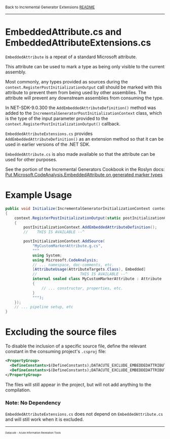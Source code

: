<small>Back to Incremental Generator Extensions [README](../README.md)</small>

---
# EmbeddedAttribute.cs and EmbeddedAttributeExtensions.cs
`EmbeddedAttribute` is a repeat of a standard Microsoft attribute.

This attribute can be used to mark a type as being only visible to the current assembly.

Most commonly, any types provided as sources during the
`context.RegisterPostInitializationOutput` call should be marked with this attribute to
prevent them from being used by other assemblies. The attribute will prevent any downstream
assemblies from consuming the type.

In NET-SDK-9.0.300 the `AddEmbeddedAttributeDefinition()` method was added to the
`IncrementalGeneratorPostInitializationContext` class, which is the type of the input
parameter provided to the `context.RegisterPostInitializationOutput()` callback.

`EmbeddedAttributeExtensions.cs` provides `AddEmbeddedAttributeDefinition()` as an
extension method so that it can be used in earlier versions of the .NET SDK.

`EmbeddedAttribute.cs` is also made available so that the attribute can be
used for other purposes.

See the portion of the Incremental Generators Cookbook in the Roslyn docs: [Put Microsoft.CodeAnalysis.EmbeddedAttribute on generated marker types](https://github.com/dotnet/roslyn/blob/main/docs/features/incremental-generators.cookbook.md#put-microsoftcodeanalysisembeddedattribute-on-generated-marker-types)

# Example Usage
```csharp
public void Initialize(IncrementalGeneratorInitializationContext context)
{
    context.RegisterPostInitializationOutput(static postInitializationContext =>
    {
        postInitializationContext.AddEmbeddedAttributeDefinition();
        //    THIS IS AVAILABLE --^

        postInitializationContext.AddSource(
            "MyCustomMarkerAttribute.g.cs", 
            """
            using System;
            using Microsoft.CodeAnalysis;
            // ... namespace, doc-comments, etc.
            [AttributeUsage(AttributeTargets.Class), Embedded]
            //                   THIS IS AVAILABLE --^
            internal sealed class MyCustomMarkerAttribute : Attribute
            {
                // ... constructor, properties, etc.
            }
            """);
    });
    // ... pipeline setup, etc
}
```

# Excluding the source files

To disable the inclusion of a specific source file,
define the relevant constant in the consuming project's `.csproj` file:

```XML
<PropertyGroup>
  <DefineConstants>$(DefineConstants);DATACUTE_EXCLUDE_EMBEDDEDATTRIBUTE</DefineConstants>
  <DefineConstants>$(DefineConstants);DATACUTE_EXCLUDE_EMBEDDEDATTRIBUTEEXTENSIONS</DefineConstants>
</PropertyGroup>
```

The files will still appear in the project, but will not add anything to the compilation.

### Note: No Dependency
`EmbeddedAttributeExtensions.cs` does not depend on `EmbeddedAttribute.cs` and will still work when it
is excluded.

---
<small>
<small>
<small>
Datacute - Acute Information Revelation Tools
</small>
</small>
</small>
